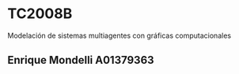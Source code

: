 # TC2008B
Modelación de sistemas multiagentes con gráficas computacionales

## Enrique Mondelli A01379363

